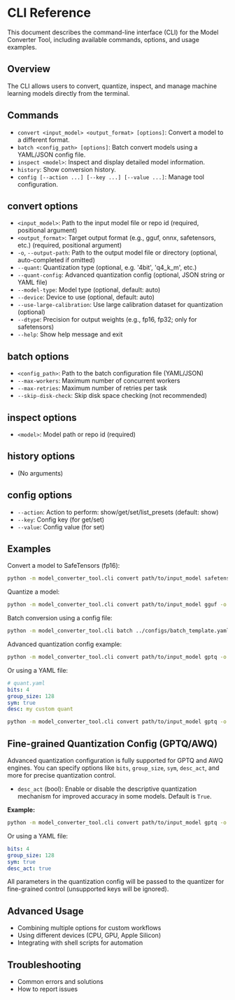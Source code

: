 # CLI Reference

This document describes the command-line interface (CLI) for the Model Converter Tool, including available commands, options, and usage examples.

## Overview
The CLI allows users to convert, quantize, inspect, and manage machine learning models directly from the terminal.

## Commands
- `convert <input_model> <output_format> [options]`: Convert a model to a different format.
- `batch <config_path> [options]`: Batch convert models using a YAML/JSON config file.
- `inspect <model>`: Inspect and display detailed model information.
- `history`: Show conversion history.
- `config [--action ...] [--key ...] [--value ...]`: Manage tool configuration.

## convert options
- `<input_model>`: Path to the input model file or repo id (required, positional argument)
- `<output_format>`: Target output format (e.g., gguf, onnx, safetensors, etc.) (required, positional argument)
- `-o`, `--output-path`: Path to the output model file or directory (optional, auto-completed if omitted)
- `--quant`: Quantization type (optional, e.g. '4bit', 'q4_k_m', etc.)
- `--quant-config`: Advanced quantization config (optional, JSON string or YAML file)
- `--model-type`: Model type (optional, default: auto)
- `--device`: Device to use (optional, default: auto)
- `--use-large-calibration`: Use large calibration dataset for quantization (optional)
- `--dtype`: Precision for output weights (e.g., fp16, fp32; only for safetensors)
- `--help`: Show help message and exit

## batch options
- `<config_path>`: Path to the batch configuration file (YAML/JSON)
- `--max-workers`: Maximum number of concurrent workers
- `--max-retries`: Maximum number of retries per task
- `--skip-disk-check`: Skip disk space checking (not recommended)

## inspect options
- `<model>`: Model path or repo id (required)

## history options
- (No arguments)

## config options
- `--action`: Action to perform: show/get/set/list_presets (default: show)
- `--key`: Config key (for get/set)
- `--value`: Config value (for set)

## Examples
Convert a model to SafeTensors (fp16):
```bash
python -m model_converter_tool.cli convert path/to/input_model safetensors --dtype fp16 -o path/to/output_model.safetensors
```

Quantize a model:
```bash
python -m model_converter_tool.cli convert path/to/input_model gguf -o path/to/output_model-q4.gguf --quant q4
```

Batch conversion using a config file:
```bash
python -m model_converter_tool.cli batch ../configs/batch_template.yaml
```

Advanced quantization config example:

```bash
python -m model_converter_tool.cli convert path/to/input_model gptq -o path/to/output_model-gptq --quant-config '{"bits":4, "group_size":128, "sym":true, "desc":"custom quant"}'
```

Or using a YAML file:

```yaml
# quant.yaml
bits: 4
group_size: 128
sym: true
desc: my custom quant
```

```bash
python -m model_converter_tool.cli convert path/to/input_model gptq -o path/to/output_model-gptq --quant-config quant.yaml
```

## Fine-grained Quantization Config (GPTQ/AWQ)

Advanced quantization configuration is fully supported for GPTQ and AWQ engines. You can specify options like `bits`, `group_size`, `sym`, `desc_act`, and more for precise quantization control.

- `desc_act` (bool): Enable or disable the descriptive quantization mechanism for improved accuracy in some models. Default is `True`.

**Example:**

```bash
python -m model_converter_tool.cli convert path/to/input_model gptq -o path/to/output_model-gptq --quant-config '{"bits":4, "group_size":128, "sym":true, "desc_act":true}'
```

Or using a YAML file:

```yaml
bits: 4
group_size: 128
sym: true
desc_act: true
```

All parameters in the quantization config will be passed to the quantizer for fine-grained control (unsupported keys will be ignored).

## Advanced Usage
- Combining multiple options for custom workflows
- Using different devices (CPU, GPU, Apple Silicon)
- Integrating with shell scripts for automation

## Troubleshooting
- Common errors and solutions
- How to report issues 